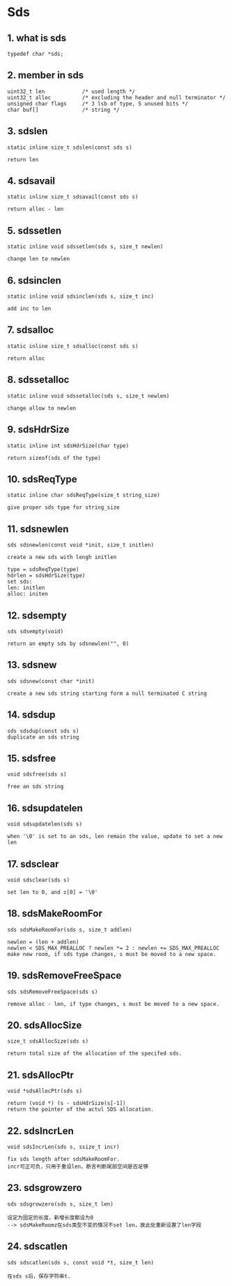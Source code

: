 # Sds
## 1. what is sds
```
typedef char *sds;
```
## 2. member in sds
```
uint32_t len            /* used length */
uint32_t alloc          /* excluding the header and null terminator */
unsigned char flags     /* 3 lsb of type, 5 unused bits */
char buf[]              /* string */
```
## 3. sdslen
```
static inline size_t sdslen(const sds s)

return len
```
## 4. sdsavail
```
static inline size_t sdsavail(const sds s)

return alloc - len
```
## 5. sdssetlen
```
static inline void sdssetlen(sds s, size_t newlen)

change len to newlen
```
## 6. sdsinclen
```
static inline void sdsinclen(sds s, size_t inc)

add inc to len
```
## 7. sdsalloc
```
static inline size_t sdsalloc(const sds s)

return alloc
```
## 8. sdssetalloc
```
static inline void sdssetalloc(sds s, size_t newlen)

change allow to newlen
```
## 9. sdsHdrSize
```
static inline int sdsHdrSize(char type)

return sizeof(sds of the type)
```
## 10. sdsReqType
```
static inline char sdsReqType(size_t string_size)

give proper sds type for string_size
```
## 11. sdsnewlen
```
sds sdsnewlen(const void *init, size_t initlen)

create a new sds with lengh initlen

type = sdsReqType(type)
hdrlen = sdsHdrSize(type)
set sds:
len: initlen
alloc: initen

```
## 12. sdsempty
```
sds sdsempty(void)

return an empty sds by sdsnewlen("", 0)
```
## 13. sdsnew
```
sds sdsnew(const char *init)

create a new sds string starting form a null terminated C string
```
## 14. sdsdup
```
sds sdsdup(const sds s)
duplicate an sds string
```
## 15. sdsfree
```
void sdsfree(sds s)

free an sds string
```
## 16. sdsupdatelen
```
void sdsupdatelen(sds s)

when '\0' is set to an sds, len remain the value, update to set a new len
```
## 17. sdsclear
```
void sdsclear(sds s)

set len to 0, and s[0] = '\0'
```
## 18. sdsMakeRoomFor
```
sds sdsMakeRoomFor(sds s, size_t addlen)

newlen = (len + addlen)
newlen < SDS_MAX_PREALLOC ? newlen *= 2 : newlen += SDS_MAX_PREALLOC
make new room, if sds type changes, s must be moved to a new space.
```
## 19. sdsRemoveFreeSpace
```
sds sdsRemoveFreeSpace(sds s)

remove alloc - len, if type changes, s must be moved to a new space.
```
## 20. sdsAllocSize
```
size_t sdsAllocSize(sds s)

return total size of the allocation of the specifed sds.
```
## 21. sdsAllocPtr
```
void *sdsAllocPtr(sds s)

return (void *) (s - sdsHdrSize(s[-1])
return the pointer of the actul SDS allocation.
```
## 22. sdsIncrLen
```
void sdsIncrLen(sds s, ssize_t incr)

fix sds length after sdsMakeRoomFor.
incr可正可负，只用于重设len，断言判断尾部空间是否足够
```
## 23. sdsgrowzero
```
sds sdsgrowzero(sds s, size_t len)

设定为固定的长度，新增长度都设为0
--> sdsMakeRoomz在sds类型不变的情况不set len，故此处重新设置了len字段
```
## 24. sdscatlen
```
sds sdscatlen(sds s, const void *t, size_t len)

在sds s后，保存字符串t.
```
